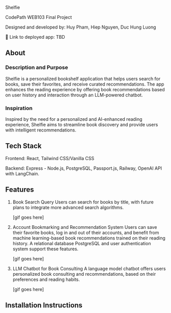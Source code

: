 Shelfie

CodePath WEB103 Final Project

Designed and developed by: Huy Pham, Hiep Nguyen, Duc Hung Luong

🔗 Link to deployed app: TBD

## About

### Description and Purpose

Shelfie is a personalized bookshelf application that helps users search for books, save their favorites, and receive curated recommendations. The app enhances the reading experience by offering book recommendations based on user history and interaction through an LLM-powered chatbot.

### Inspiration

Inspired by the need for a personalized and AI-enhanced reading experience, Shelfie aims to streamline book discovery and provide users with intelligent recommendations.

## Tech Stack

Frontend: React, Tailwind CSS/Vanilla CSS

Backend: Express - Node.js, PostgreSQL, Passport.js, Railway, OpenAI API with LangChain.

## Features

1. Book Search Query
   Users can search for books by title, with future plans to integrate more advanced search algorithms.

   [gif goes here]

2. Account Bookmarking and Recommendation System
   Users can save their favorite books, log in and out of their accounts, and benefit from machine learning-based book recommendations trained on their reading history. A relational database PostgreSQL and user authentication system support these features.

   [gif goes here]

3. LLM Chatbot for Book Consulting
   A language model chatbot offers users personalized book consulting and recommendations, based on their preferences and reading habits.

   [gif goes here]

## Installation Instructions
